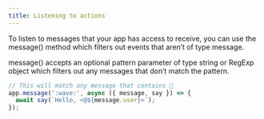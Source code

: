 ```yaml
---
title: Listening to actions
---
```

To listen to messages that your app has access to receive, you can use the
message() method which filters out events that aren’t of type message.

message() accepts an optional pattern parameter of type string or RegExp object
which filters out any messages that don’t match the pattern.

```javascript
// This will match any message that contains 👋
app.message(':wave:', async ({ message, say }) => {
  await say(`Hello, <@${message.user}>`);
});
```

